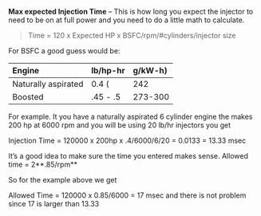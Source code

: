 **Max expected Injection Time** – This is how long you expect the injector to need to be on at full power and  you need to do a little math to calculate.

> Time =  120 x Expected HP x BSFC/rpm/#cylinders/injector size

For BSFC a good guess would be:

| Engine | lb/hp-hr|g/kW-h)|
|:-------|:--------|:------|
|Naturally aspirated| 0.4 ( | 242 |
|Boosted| .45 - .5 | 273-300|

For example.  It you have a naturally aspirated 6 cylinder engine the makes 200 hp at 6000 rpm and you will be using 20 lb/hr injectors you get

Injection Time = 120000 x 200hp x .4/6000/6/20 = 0.0133 = 13.33 msec

It’s a good idea to make sure the time you entered makes sense.
Allowed time  = 2**.85/rpm**

So for the example above we get

Allowed Time = 120000 x 0.85/6000 = 17 msec and there is not problem since 17 is larger than 13.33